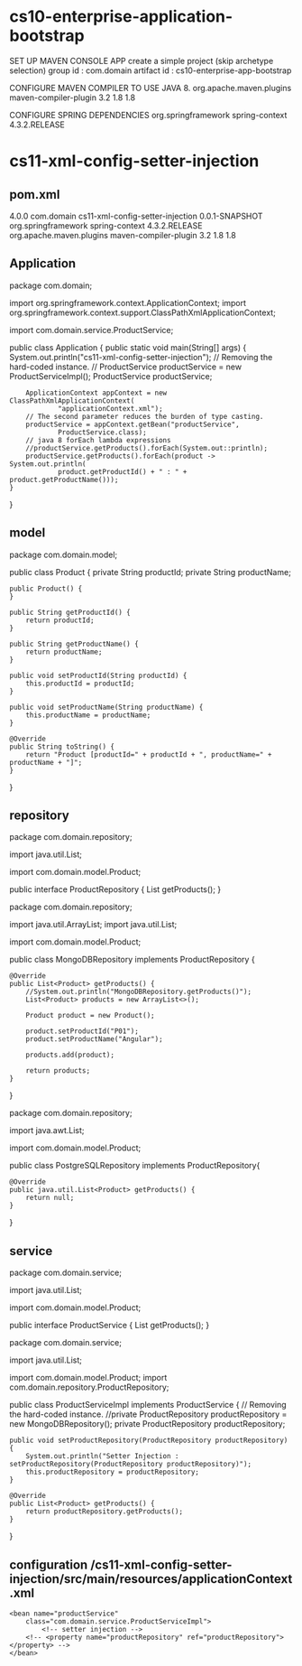 # cs10-enterprise-application-bootstrap

SET UP MAVEN CONSOLE APP
create a simple project (skip archetype selection)
group id : com.domain
artifact id : cs10-enterprise-app-bootstrap

CONFIGURE MAVEN COMPILER TO USE JAVA 8.
<build>
<plugins>
<plugin>
<groupId>org.apache.maven.plugins</groupId>
<artifactId>maven-compiler-plugin</artifactId>
<version>3.2</version>
<configuration>
<source>1.8</source>
<target>1.8</target>
</configuration>
</plugin>
</plugins>
</build>

CONFIGURE SPRING DEPENDENCIES
<dependencies>
<dependency>
<groupId>org.springframework</groupId>
<artifactId>spring-context</artifactId>
<version>4.3.2.RELEASE</version>
</dependency>
</dependencies>

# cs11-xml-config-setter-injection
## pom.xml
<project xmlns="http://maven.apache.org/POM/4.0.0" xmlns:xsi="http://www.w3.org/2001/XMLSchema-instance" xsi:schemaLocation="http://maven.apache.org/POM/4.0.0 http://maven.apache.org/xsd/maven-4.0.0.xsd">
  <modelVersion>4.0.0</modelVersion>
  <groupId>com.domain</groupId>
  <artifactId>cs11-xml-config-setter-injection</artifactId>
  <version>0.0.1-SNAPSHOT</version>
    <dependencies>
		<dependency>
			<groupId>org.springframework</groupId>
			<artifactId>spring-context</artifactId>
			<version>4.3.2.RELEASE</version>
		</dependency>
	</dependencies>
  <build>
		<plugins>
			<plugin>
				<groupId>org.apache.maven.plugins</groupId>
				<artifactId>maven-compiler-plugin</artifactId>
				<version>3.2</version>
				<configuration>
					<source>1.8</source>
					<target>1.8</target>
				</configuration>
			</plugin>
		</plugins>
</build>
</project>

## Application

package com.domain;

import org.springframework.context.ApplicationContext;
import org.springframework.context.support.ClassPathXmlApplicationContext;

import com.domain.service.ProductService;

public class Application {
public static void main(String[] args) {
System.out.println("cs11-xml-config-setter-injection");
// Removing the hard-coded instance.
// ProductService productService = new ProductServiceImpl();
ProductService productService;

    	ApplicationContext appContext = new ClassPathXmlApplicationContext(
    			"applicationContext.xml");
    	// The second parameter reduces the burden of type casting.
    	productService = appContext.getBean("productService",
    			ProductService.class);
    	// java 8 forEach lambda expressions
    	//productService.getProducts().forEach(System.out::println);
    	productService.getProducts().forEach(product -> System.out.println(
    			product.getProductId() + " : " + product.getProductName()));
    }

}

## model

package com.domain.model;

public class Product {
private String productId;
private String productName;

    public Product() {
    }

    public String getProductId() {
    	return productId;
    }

    public String getProductName() {
    	return productName;
    }

    public void setProductId(String productId) {
    	this.productId = productId;
    }

    public void setProductName(String productName) {
    	this.productName = productName;
    }

    @Override
    public String toString() {
    	return "Product [productId=" + productId + ", productName=" + productName + "]";
    }

}

## repository

package com.domain.repository;

import java.util.List;

import com.domain.model.Product;

public interface ProductRepository {
List<Product> getProducts();
}

package com.domain.repository;

import java.util.ArrayList;
import java.util.List;

import com.domain.model.Product;

public class MongoDBRepository implements ProductRepository {

    @Override
    public List<Product> getProducts() {
    	//System.out.println("MongoDBRepository.getProducts()");
    	List<Product> products = new ArrayList<>();

    	Product product = new Product();

    	product.setProductId("P01");
    	product.setProductName("Angular");

    	products.add(product);

    	return products;
    }

}

package com.domain.repository;

import java.awt.List;

import com.domain.model.Product;

public class PostgreSQLRepository implements ProductRepository{

    @Override
    public java.util.List<Product> getProducts() {
    	return null;
    }

}

## service 
package com.domain.service;

import java.util.List;

import com.domain.model.Product;

public interface ProductService {
	List<Product> getProducts();
}

package com.domain.service;

import java.util.List;

import com.domain.model.Product;
import com.domain.repository.ProductRepository;

public class ProductServiceImpl implements ProductService {
	// Removing the hard-coded instance.
//private ProductRepository productRepository = new MongoDBRepository();
	private ProductRepository productRepository;

	public void setProductRepository(ProductRepository productRepository) {
		System.out.println("Setter Injection : setProductRepository(ProductRepository productRepository)");
		this.productRepository = productRepository;
	}

	@Override
	public List<Product> getProducts() {
		return productRepository.getProducts();
	}
}

## configuration /cs11-xml-config-setter-injection/src/main/resources/applicationContext.xml
<?xml version="1.0" encoding="UTF-8"?>
<beans xmlns="http://www.springframework.org/schema/beans"
	xmlns:xsi="http://www.w3.org/2001/XMLSchema-instance"
	xsi:schemaLocation="http://www.springframework.org/schema/beans http://www.springframework.org/schema/beans/spring-beans.xsd">


 <bean name="productRepository"
		class="com.domain.repository.MongoDBRepository" /> 

	<bean name="productService"
		class="com.domain.service.ProductServiceImpl">
			<!-- setter injection -->
		<!-- <property name="productRepository" ref="productRepository"></property> -->
	</bean>
</beans>
